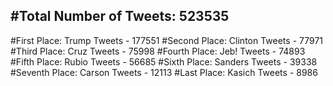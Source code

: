 #Total Number of Tweets: 523535 
---
#First Place: Trump Tweets - 177551
#Second Place: Clinton Tweets - 77971
#Third Place: Cruz Tweets - 75998
#Fourth Place: Jeb! Tweets - 74893
#Fifth Place: Rubio Tweets - 56685
#Sixth Place: Sanders Tweets - 39338
#Seventh Place: Carson Tweets - 12113
#Last Place: Kasich Tweets - 8986
